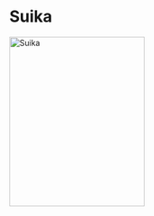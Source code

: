 <h1 align="left">Suika</h1>
<p align="left">
  <img src="https://github.com/user-attachments/assets/583adf2d-9b70-40f8-82cf-611e799aa466" alt="Suika" width="240" height="300">
</p>
